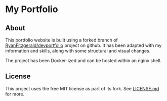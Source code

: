 # My Portfolio

## About

This portfolio website is built using a forked branch of [RyanFitzgerald/devportfolio](https://github.com/RyanFitzgerald/devportfolio)
project on github. It has been adapted with my information and skills, along with
some structural and visual changes.

The project has been Docker-ized and can be hosted within an nginx shell.

## License

This project uses the free MIT license as part of its fork. See [LICENSE.md](LICENSE.md) for more.
